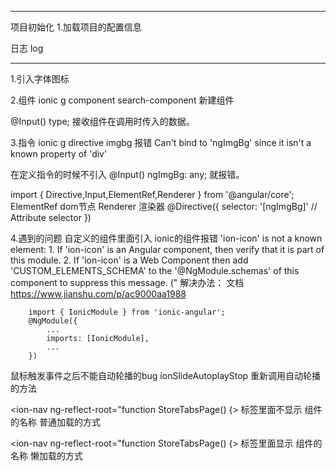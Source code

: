 ******

项目初始化
1.加载项目的配置信息

日志 log 


******



1.引入字体图标
<link href="./assets/apollo/style.css" rel="stylesheet">

2.组件
ionic g component search-component 新建组件
<search type = 1></search>
@Input() type; 接收组件在调用时传入的数据。

<slides></slides>



3.指令
ionic g directive imgbg
 报错 Can't bind to 'ngImgBg' since it isn't a known property of 'div'
 <div [ngImgBg] =''> </div>
在定义指令的时候不引入 @Input() ngImgBg: any; 就报错。

import { Directive,Input,ElementRef,Renderer } from '@angular/core';
ElementRef dom节点 Renderer 渲染器
@Directive({
  selector: '[ngImgBg]' // Attribute selector
})
<div ngImgBg =''> </div>



4.遇到的问题
 自定义的组件里面引入 ionic的组件报错
 'ion-icon' is not a known element:
    1. If 'ion-icon' is an Angular component, then verify that it is part of this module.
    2. If 'ion-icon' is a Web Component then add 'CUSTOM_ELEMENTS_SCHEMA' to the '@NgModule.schemas' of this component to suppress this message. ("<ion-buttons left>
    解决办法： 文档  https://www.jianshu.com/p/ac9000aa1988

        import { IonicModule } from 'ionic-angular';
        @NgModule({
            ...
            imports: [IonicModule],
            ...
        })

<slides></slides> 鼠标触发事件之后不能自动轮播的bug
ionSlideAutoplayStop 重新调用自动轮播的方法

<ion-nav ng-reflect-root="function StoreTabsPage() {>
标签里面不显示 组件的名称 <page-tab-menu>  普通加载的方式

<ion-nav ng-reflect-root="function StoreTabsPage() {>
标签里面显示 组件的名称 <page-tab-menu>  懒加载的方式





